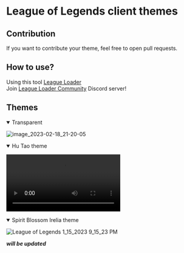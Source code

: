 # League of Legends client themes
## Contribution
If you want to contribute your theme, feel free to open pull requests.
## How to use?
Using this tool [League Loader](https://leagueloader.app/)
<br>
Join [League Loader Community](https://chat.leagueloader.app/) Discord server!

## Themes
<details open>
<summary>Transparent</summary>
  
![image_2023-02-18_21-20-05](https://user-images.githubusercontent.com/59478113/219870910-b09bca14-9716-4841-8991-b45311a6c147.png)

</details>

<details open>
<summary>Hu Tao theme</summary>
  
<video src="https://user-images.githubusercontent.com/59478113/217834981-941e4ba1-fe6e-46bd-bdb4-980b194f248c.mp4"></video>

</details>

<details open>
<summary>Spirit Blossom Irelia theme</summary>
  
![League of Legends 1_15_2023 9_15_23 PM](https://user-images.githubusercontent.com/59478113/212546987-b21ebd93-8cad-4c23-a444-521647f3e6fa.png)
  
</details>

***will be updated***
